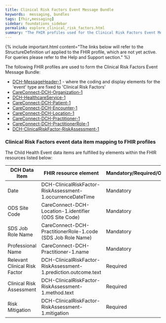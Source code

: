 ```yaml
---
title: Clinical Risk Factors Event Message Bundle
keywords:  messaging, bundles
tags: [fhir,messaging]
sidebar: foundations_sidebar
permalink: explore_clinical_risk_factors.html
summary: "The FHIR profiles used for the Clinical Risk Factors Event Message Bundle"
---
```



{% include important.html content="The links below will refer to the StructureDefinition url applied to the FHIR profile, which are not yet active. For queries please refer to the Help and Support section." %} 

The following FHIR profiles are used to form the Clinical Risk Factors Event Message Bundle:

- [DCH-MessageHeader-1](https://fhir.nhs.uk/STU3/StructureDefinition/DCH-MessageHeader-1.xml) - where the coding and display elements for the 'event' type are fixed to 'Clinical Risk Factors'
- [CareConnect-DCH-Organization-1](https://fhir.nhs.uk/STU3/StructureDefinition/CareConnect-DCH-Organization-1.xml)
- [DCH-HealthcareService-1](https://fhir.nhs.uk/STU3/StructureDefinition/DCH-HealthcareService-1.xml)
- [CareConnect-DCH-Patient-1](https://fhir.nhs.uk/STU3/StructureDefinition/CareConnect-DCH-Patient-1.xml)
- [CareConnect-DCH-Encounter-1](https://fhir.nhs.uk/STU3/StructureDefinition/CareConnect-DCH-Encounter-1.xml)
- [CareConnect-DCH-Location-1](https://fhir.nhs.uk/STU3/StructureDefinition/CareConnect-DCH-Location-1.xml)
- [CareConnect-DCH-Practitioner-1](https://fhir.nhs.uk/STU3/StructureDefinition/CareConnect-DCH-Practitioner-1.xml)
- [CareConnect-DCH-PractitionerRole-1](https://fhir.nhs.uk/STU3/StructureDefinition/CareConnect-DCH-PractitionerRole-1.xml)
- [DCH-ClinicalRiskFactor-RiskAssessment-1](https://fhir.nhs.uk/STU3/StructureDefinition/DCH-RiskAssessment-1.xml)

### Clinical Risk Factors event data item mapping to FHIR profiles ###

The Child Health Event data items are fulfilled by elements within the FHIR resources listed below:

| DCH Data Item          | FHIR resource element                                                 | Mandatory/Required/Optional |
|------------------------|-----------------------------------------------------------------------|-----------------------------|
| Date                   | DCH-ClinicalRiskFactor-RiskAssessment-1.occurrenceDateTime                                            | Mandatory                   |
| ODS Site   Code        | CareConnect-DCH-Location-1.identifier (ODS Site Code)                 | Mandatory                   |
| SDS Job   Role Name    | CareConnect-DCH-PractitionerRole-1.code (SDS Job Role Name) | Mandatory                   |
| Professional   Name    | CareConnect-DCH-Practitioner-1.name                                   | Mandatory                   |
| Relevant Clinical Risk Factor | DCH-ClinicalRiskFactor-RiskAssessment-1.prediction.outcome.text                             | Required                   |
| Clinical Risk Assessment      | DCH-ClinicalRiskFactor-RiskAssessment-1.method.text                                           | Required                 |
| Risk Mitigation      | DCH-ClinicalRiskFactor-RiskAssessment-1.mitigation                                       | Required                  |